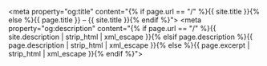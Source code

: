 <head>
  <meta charset="utf-8">
  <meta http-equiv="X-UA-Compatible" content="IE=edge">
  <meta name="viewport" content="width=device-width, initial-scale=1">

  <title>{% if page.title %}{{ page.title }}{% else %}{{ site.title }}{% endif %}</title>
  <meta name='description' content='{% if page.description %}{{ page.description | strip_html | strip_newlines | truncate: 160 }}{% else %}{{ site.description }}{% endif %}'>

  <link rel="canonical" href="{{ page.url | replace:'index.html','' | absolute_url }}">
  <link rel="alternate" type="application/rss+xml" title="{{ site.title | escape }}" href="{{ "/feed.xml" | relative_url }}">

  <!-- Twitter Card -->
  <meta name="twitter:card" content="summary_large_image">
  <meta name="twitter:title" content="{% if page.url == "/" %}{{ site.title }}{% else %}{{ page.title }} – {{ site.title }}{% endif %}">
  <meta name="twitter:description" content="{% if page.url == "/" %}{{ site.description | strip_html | xml_escape }}{% elsif page.description %}{{ page.description | strip_html | xml_escape }}{% else %}{{ page.excerpt | strip_html | xml_escape }}{% endif %}">
  <meta name="twitter:image" content="{{ site.url }}{{ cover }}"/>

  <!-- Facebook OpenGraph -->
  <meta property="og:title" content="{% if page.url == "/" %}{{ site.title }}{% else %}{{ page.title }} – {{ site.title }}{% endif %}">
  <meta property="og:description" content="{% if page.url == "/" %}{{ site.description | strip_html | xml_escape }}{% elsif page.description %}{{ page.description | strip_html | xml_escape }}{% else %}{{ page.excerpt | strip_html | xml_escape }}{% endif %}">
  <meta property="og:image" content="{{ page.image | absolute_url }}">

  <!-- Fonts -->
  <link rel="preconnect" href="https://fonts.gstatic.com">

  <link rel="preload" href="https://fonts.googleapis.com/css2?family=Jost:wght@400;500;700;900&display=swap" as="style">

  <link href="https://fonts.googleapis.com/css2?family=Jost:wght@400;500;700;900&display=swap" rel="stylesheet">


  <!-- Ionicons -->
  <link rel="preload" href="https://unpkg.com/ionicons@4.2.2/dist/css/ionicons.min.css" as="style">

  <link href="https://unpkg.com/ionicons@4.2.2/dist/css/ionicons.min.css" rel="stylesheet">

  <script>
    {% if site.color_scheme == "auto" %}
    if (localStorage.getItem("theme") === "dark") {
      document.documentElement.setAttribute("dark", "");
      document.documentElement.classList.add('dark-mode');
    }
    {% elsif site.color_scheme == "light" %}
      document.documentElement.setAttribute("light", "");
      document.documentElement.classList.add('light-mode');
    {% elsif site.color_scheme == "dark" %}
      document.documentElement.setAttribute("dark", "");
      document.documentElement.classList.add('dark-mode');
    {% else %}
    if (localStorage.getItem("theme") === "dark") {
      document.documentElement.setAttribute("dark", "");
      document.documentElement.classList.add('dark-mode');
    }
    {% endif %}
  </script>

  <style>
  {% capture include_to_scssify %}
    {% include main.scss %}
  {% endcapture %}
  {{ include_to_scssify | scssify }}
  </style>
</head>